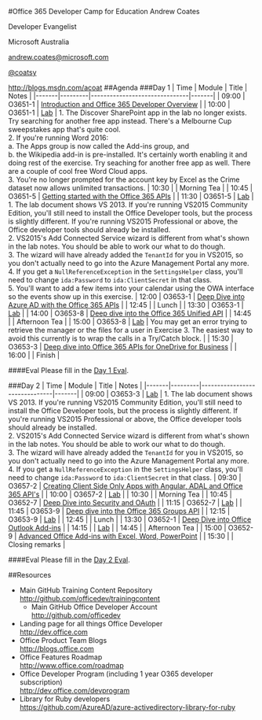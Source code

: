 #Office 365 Developer Camp for Education
Andrew Coates

Developer Evangelist

Microsoft Australia

[andrew.coates@microsoft.com](mailto:andrew.coates@microsoft.com)

[@coatsy](https://twitter.com/coatsy)

http://blogs.msdn.com/acoat
##Agenda
###Day 1
| Time  | Module  | Title                         | Notes |
|-------|---------|-------------------------------|-------|
| 09:00 | O3651-1 | [Introduction and Office 365 Developer Overview](https://github.com/OfficeDev/TrainingContent/tree/master/O3651/O3651-1%20Overview%20of%20Office%20365%20Development) |
| 10:00 | O3651-1 | [Lab](https://github.com/OfficeDev/TrainingContent/blob/master/O3651/O3651-1%20Overview%20of%20Office%20365%20Development/Lab.md) | 1. The Discover SharePoint app in the lab no longer exists. Try searching for another free app instead. There's a Melbourne Cup sweepstakes app that's quite cool.<br/>2. If you're running Word 2016:<br/>a. The Apps group is now called the Add-ins group, and<br/>b.  the Wikipedia add-in is pre-installed. It's certainly worth enabling it and doing rest of the exercise. Try seaching for another free app as well. There are a couple of cool free Word Cloud apps.<br/>3. You're no longer prompted for the account key by Excel as the Crime dataset now allows unlimited transactions. 
| 10:30 |         | Morning Tea                   |
| 10:45 | O3651-5 | [Getting started with the Office 365 APIs](https://github.com/OfficeDev/TrainingContent/tree/master/O3651/O3651-5%20Getting%20started%20with%20Office%20365%20APIs) |
| 11:30 | O3651-5 | [Lab](https://github.com/OfficeDev/TrainingContent/blob/master/O3651/O3651-5%20Getting%20started%20with%20Office%20365%20APIs/Lab.md) | 1. The lab document shows VS 2013. If you're running VS2015 Community Edition, you'll still need to install the Office Developer tools, but the process is slightly different. If you're running VS2015 Professional or above, the Office developer tools should already be installed.<br/>2. VS2015's Add Connected Service wizard is different from what's shown in the lab notes. You should be able to work our what to do though.<br/>3. The wizard will have already added the `TenantId` for you in VS2015, so you don't actually need to go into the Azure Management Portal any more.<br/>4. If you get a `NullReferenceException` in the `SettingsHelper` class, you'll need to change `ida:Password` to `ida:ClientSecret` in that class.<br/>5. You'll want to add a few items into your calendar using the OWA interface so the events show up in this exercise. 
| 12:00 | O3653-1 | [Deep Dive into Azure AD with the Office 365 APIs](https://github.com/OfficeDev/TrainingContent/tree/master/O3653/O3653-1%20Deep%20Dive%20into%20Azure%20AD%20with%20the%20Office%20365%20APIs) |
| 12:45 |         | Lunch |
| 13:30 | O3653-1 | [Lab](https://github.com/OfficeDev/TrainingContent/blob/master/O3653/O3653-1%20Deep%20Dive%20into%20Azure%20AD%20with%20the%20Office%20365%20APIs/Lab.md) |
| 14:00 | O3653-8 | [Deep dive into the Office 365 Unified API](https://github.com/OfficeDev/TrainingContent/blob/master/O3653/O3653-8%20Deep%20Dive%20into%20the%20Office%20365%20Unified%20API) |
| 14:45 |         | Afternoon Tea |
| 15:00 | O3653-8 | [Lab](https://github.com/OfficeDev/TrainingContent/blob/master/O3653/O3653-8%20Deep%20Dive%20into%20the%20Office%20365%20Unified%20API/Lab.md) | You may get an error trying to retrieve the manager or the files for a user in Exercise 3. The easiest way to avoid this currently is to wrap the calls in a Try/Catch block. |
| 15:30 | O3653-3 | [Deep dive into Office 365 APIs for OneDrive for Business](https://github.com/OfficeDev/TrainingContent/tree/master/O3653/O3653-3%20Deep%20Dive%20into%20Office%20365%20APIs%20for%20OneDrive%20for%20Business) |
| 16:00 |         | Finish |

####Eval
Please fill in the [Day 1 Eval](http://aka.ms/devcamp-day1).

###Day 2
| Time  | Module  | Title                         | Notes |
|-------|---------|-------------------------------|-------|
| 09:00 | O3653-3 | [Lab](https://github.com/OfficeDev/TrainingContent/blob/master/O3653/O3653-3%20Deep%20Dive%20into%20Office%20365%20APIs%20for%20OneDrive%20for%20Business/Lab.md) | 1. The lab document shows VS 2013. If you're running VS2015 Community Edition, you'll still need to install the Office Developer tools, but the process is slightly different. If you're running VS2015 Professional or above, the Office developer tools should already be installed.<br/>2. VS2015's Add Connected Service wizard is different from what's shown in the lab notes. You should be able to work our what to do though.<br/>3. The wizard will have already added the `TenantId` for you in VS2015, so you don't actually need to go into the Azure Management Portal any more.<br/>4. If you get a `NullReferenceException` in the `SettingsHelper` class, you'll need to change `ida:Password` to `ida:ClientSecret` in that class.
| 09:30 | O3657-2 | [Creating Client Side Only Apps with Angular, ADAL and Office 365 API's](https://github.com/OfficeDev/TrainingContent/tree/master/O3657/O3657-2%20Creating%20Client%20Side%20Only%20Apps%20with%20Angular%2C%20ADAL%20and%20Office%20365%20APIs) |
| 10:00 | O3657-2 | [Lab](https://github.com/OfficeDev/TrainingContent/blob/master/O3657/O3657-2%20Creating%20Client%20Side%20Only%20Apps%20with%20Angular%2C%20ADAL%20and%20Office%20365%20APIs/Lab.md) |
| 10:30 |         | Morning Tea |
| 10:45 | O3652-7 | [Deep Dive into Security and OAuth](https://github.com/OfficeDev/TrainingContent/tree/master/O3652/O3652-7%20Deep%20Dive%20into%20Security%20and%20OAuth) |
| 11:15 | O3652-7 | [Lab](https://github.com/OfficeDev/TrainingContent/blob/master/O3652/O3652-7%20Deep%20Dive%20into%20Security%20and%20OAuth/Lab.md) |
| 11:45 | O3653-9 | [Deep dive into the Office 365 Groups API](https://github.com/OfficeDev/TrainingContent/tree/master/O3653/O3653-9%20Deep%20dive%20into%20the%20Office%20365%20Groups%20API) |
| 12:15 | O3653-9 | [Lab](https://github.com/OfficeDev/TrainingContent/blob/master/O3653/O3653-9%20Deep%20dive%20into%20the%20Office%20365%20Groups%20API/Lab.md) |
| 12:45 |         | Lunch |
| 13:30 | O3652-1 | [Deep Dive into Office Outlook Add-ins](https://github.com/OfficeDev/TrainingContent/tree/master/O3652/O3652-1%20Deep%20Dive%20in%20Office%20Outlook%20Add-ins) |
| 14:15 |         | [Lab](https://github.com/OfficeDev/TrainingContent/blob/master/O3652/O3652-1%20Deep%20Dive%20in%20Office%20Outlook%20Add-ins/Lab.md) |
| 14:45 |         | Afternoon Tea |
| 15:00 | O3652-9 | [Advanced Office Add-ins with Excel, Word, PowerPoint](https://github.com/OfficeDev/TrainingContent/tree/master/O3652/O3652-9%20Advanced%20Office%20Add-ins%20with%20Excel%2C%20Word%2C%20PowerPoint) |
| 15:30 |         | Closing remarks |

####Eval
Please fill in the [Day 2 Eval](http://aka.ms/devcamp-day2).

##Resources
- Main GitHub Training Content Repository<br/>http://github.com/officedev/trainingcontent 
	- Main GitHub Office Developer Account<br/>http://github.com/officedev
- Landing page for all things Office Developer<br/>http://dev.office.com
- Office Product Team Blogs<br/>http://blogs.office.com
- Office Features Roadmap<br/>http://www.office.com/roadmap
- Office Developer Program (including 1 year O365 developer subscription)<br/>http://dev.office.com/devprogram
- Library for Ruby developers<br/>https://github.com/AzureAD/azure-activedirectory-library-for-ruby
